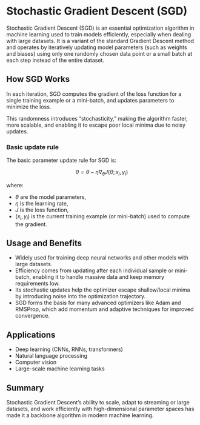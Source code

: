 # Stochastic Gradient Descent (SGD)

Stochastic Gradient Descent (SGD) is an essential optimization algorithm in machine learning used to train models efficiently, especially when dealing with large datasets. It is a variant of the standard Gradient Descent method and operates by iteratively updating model parameters (such as weights and biases) using only one randomly chosen data point or a small batch at each step instead of the entire dataset.

## How SGD Works

In each iteration, SGD computes the gradient of the loss function for a single training example or a mini-batch, and updates parameters to minimize the loss.

This randomness introduces “stochasticity,” making the algorithm faster, more scalable, and enabling it to escape poor local minima due to noisy updates.

### Basic update rule

The basic parameter update rule for SGD is:

$$
\theta = \theta - \eta \nabla_{\theta} J(\theta; x_i, y_i)
$$

where:
- $\theta$ are the model parameters,
- $\eta$ is the learning rate,
- $J$ is the loss function,
- $(x_i, y_i)$ is the current training example (or mini-batch) used to compute the gradient.

## Usage and Benefits

- Widely used for training deep neural networks and other models with large datasets.
- Efficiency comes from updating after each individual sample or mini-batch, enabling it to handle massive data and keep memory requirements low.
- Its stochastic updates help the optimizer escape shallow/local minima by introducing noise into the optimization trajectory.
- SGD forms the basis for many advanced optimizers like Adam and RMSProp, which add momentum and adaptive techniques for improved convergence.

## Applications

- Deep learning (CNNs, RNNs, transformers)
- Natural language processing
- Computer vision
- Large-scale machine learning tasks

## Summary

Stochastic Gradient Descent’s ability to scale, adapt to streaming or large datasets, and work efficiently with high-dimensional parameter spaces has made it a backbone algorithm in modern machine learning.
